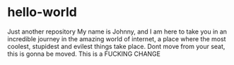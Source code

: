 # hello-world
Just another repository
My name is Johnny, and I am here to take you in an incredible journey in the amazing world of internet, a place where the most coolest, stupidest and evilest things take place. Dont move from your seat, this is gonna be moved.
This is a FUCKING CHANGE
